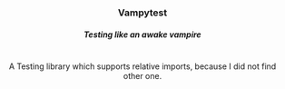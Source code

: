 <h3 align="center">
    Vampytest
</h3>

<h5 align="center">
    Testing like an awake vampire
</h5>

<h1></h1>

<p align="center">
    A Testing library which supports relative imports, because I did not find other one.
</p>
